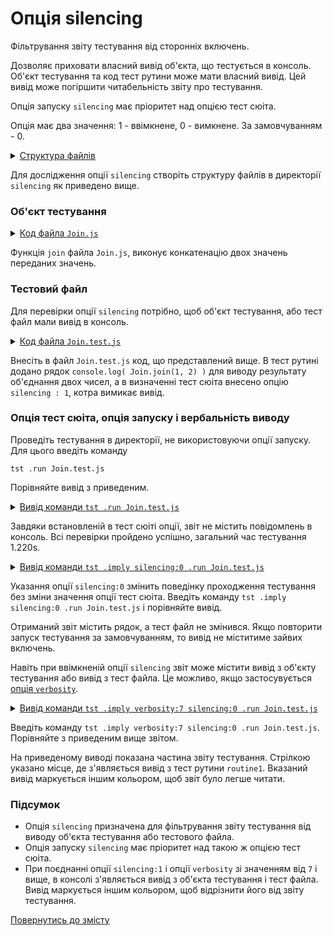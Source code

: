# Опція silencing

Фільтрування звіту тестування від сторонніх включень.

Дозволяє приховати власний вивід об'єкта, що тестується в консоль. Об'єкт тестування та код тест рутини може мати власний вивід. Цей вивід може погіршити читабельність звіту про тестування.

Опція запуску `silencing` має пріоритет над опцією тест сюіта.

Опція має два значення: 1 - ввімкнене, 0 - вимкнене. За замовчуванням - 0.

<details>
  <summary><u>Структура файлів</u></summary>

```
silencing
     ├── Join.js
     ├── Join.test.js
     └── package.json
```

</details>

Для дослідження опції `silencing` створіть структуру файлів в директорії `silencing` як приведено вище.

### Об'єкт тестування

<details>
    <summary><u>Код файла <code>Join.js</code></u></summary>

```js
module.exports.join = function( a, b )
{
  return String( a ) + String( b );
};
```

</details>

Функція `join` файла `Join.js`, виконує конкатенацію двох значень переданих значень.

### Тестовий файл

Для перевірки опції `silencing` потрібно, щоб об'єкт тестування, або тест файл мали вивід в консоль.

<details>
    <summary><u>Код файла <code>Join.test.js</code></u></summary>

```js
let _ = require( 'wTesting' );
let Join = require( './Join.js' );

//

function routine1( test )
{
  test.case = 'pass';
  test.identical( Join.join( 'Hello ', 'world!' ), 'Hello world!' );
  console.log( Join.join(1, 2) );
  test.identical( Join.join( 1, 2 ), '12' );
}

//

let Self =
{
  name : 'Join',
  silencing : 1,

  tests :
  {
    routine1,
  }
}

//

Self = wTestSuite( Self );
if( typeof module !== 'undefined' && !module.parent )
wTester.test( Self.name );
```

</details>

Внесіть в файл `Join.test.js` код, що представлений вище. В тест рутині додано рядок `console.log( Join.join(1, 2) )` для виводу результату об'єднання двох чисел, а в визначенні тест сюіта внесено опцію `silencing : 1`, котра вимикає вивід.

### Опція тест сюіта, опція запуску і вербальність виводу

Проведіть тестування в директорії, не використовуючи опції запуску. Для цього введіть команду

```
tst .run Join.test.js
```
Порівняйте вивід з приведеним.

<details>
  <summary><u>Вивід команди <code>tst .run Join.test.js</code></u></summary>

```
$ tst .run Join.test.js
Running test suite ( Join ) ..
    at  /path_to_module/testCreation/Join.test.js:40

      Passed test routine ( Join / routine1 ) in 0.059s

    Passed test checks 2 / 2
    Passed test cases 1 / 1
    Passed test routines 1 / 1
    Test suite ( Join ) ... in 0.657s ... ok


  Testing ... in 1.220s ... ok
```

</details>

Завдяки встановленій в тест сюіті опції, звіт не містить повідомлень в консоль. Всі перевірки пройдено успішно, загальний час тестування 1.220s.

<details>
  <summary><u>Вивід команди <code>tst .imply silencing:0 .run Join.test.js</code></u></summary>

```
$ tst .imply silencing:0 .run Join.test.js
Running test suite ( Join ) ..
    at  /path_to_module/testCreation/Join.test.js:40
12

      Passed test routine ( Join / routine1 ) in 0.056s

    Passed test checks 2 / 2
    Passed test cases 1 / 1
    Passed test routines 1 / 1
    Test suite ( Join ) ... in 0.643s ... ok


  Testing ... in 1.208s ... ok
```

</details>

Указання опції `silencing:0` змінить поведінку проходження тестування без зміни значення опції тест сюіта. Введіть команду `tst .imply silencing:0 .run Join.test.js` і порівняйте вивід.

Отриманий звіт містить рядок, а тест файл не змінився. Якщо повторити запуск тестування за замовчуванням, то вивід не міститиме зайвих включень.

Навіть при ввімкненій опції `silencing` звіт може містити вивід з об'єкту тестування або вивід з тест файла. Це можливо, якщо застосувується [опція `verbosity`](Verbosity.md).

<details>
  <summary><u>Вивід команди <code>tst .imply verbosity:7 silencing:0 .run Join.test.js</code></u></summary>

![option.silencing.png](../../images/option.silencing.png)

</details>

Введіть команду `tst .imply verbosity:7 silencing:0 .run Join.test.js`. Порівняйте з приведеним вище звітом.

На приведеному виводі показана частина звіту тестування. Стрілкою указано місце, де з'являється вивід з тест рутини `routine1`. Вказаний вивід маркується іншим кольором, щоб звіт було легше читати.

### Підсумок

- Опція `silencing` призначена для фільтрування звіту тестування від виводу об'єкта тестування або тестового файла.
- Опція запуску `silencing` має пріоритет над такою ж опцією тест сюіта.
- При поєднанні опції `silencing:1` і опції `verbosity` зі значенням від `7` і вище, в консолі з'являється вивід з об'єкта тестування і тест файла. Вивід маркується іншим кольором, щоб відрізнити його від звіту тестування.

[Повернутись до змісту](../README.md#tutorials)
